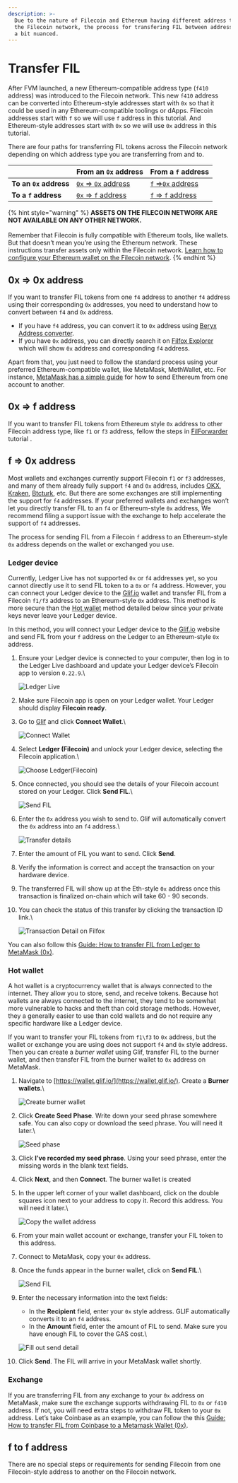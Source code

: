 ```yaml
---
description: >-
  Due to the nature of Filecoin and Ethereum having different address types in
  the Filecoin network, the process for transfering FIL between addresses can be
  a bit nuanced.
---
```


# Transfer FIL

After FVM launched, a new Ethereum-compatible address type (`f410` address) was introduced to the Filecoin network. This new `f410` address can be converted into Ethereum-style addresses start with `0x` so that it could be used in any Ethereum-compatible toolings or dApps. Filecoin addresses start with `f` so we will use `f` address in this tutorial. And Ethereum-style addresses start with `0x` so we will use `0x` address in this tutorial.

There are four paths for transferring FIL tokens across the Filecoin network depending on which address type you are transferring from and to.

|                        | From an `0x` address                                                                                                | From a `f` address                                                                                       |
| ---------------------- | ------------------------------------------------------------------------------------------------------------------- | -------------------------------------------------------------------------------------------------------- |
| **To an `0x` address** | [`0x` => `0x` address](https://docs.filecoin.io/basics/assets/transfer-fil/#eth-style-address-to-eth-style-address) | [`f` =>`0x` address](https://docs.filecoin.io/basics/assets/transfer-fil/#filecoin-to-eth-style-address) |
| **To a `f` address**   | [`0x` => `f` address](https://docs.filecoin.io/basics/assets/transfer-fil/#eth-style-address-to-filecoin)           | [`f` => `f` address](https://docs.filecoin.io/basics/assets/transfer-fil/#filecoin-to-filecoin)          |

{% hint style="warning" %}
**ASSETS ON THE FILECOIN NETWORK ARE NOT AVAILABLE ON ANY OTHER NETWORK.**\
\
Remember that Filecoin is fully compatible with Ethereum tools, like wallets. But that doesn’t mean you’re using the Ethereum network. These instructions transfer assets only within the Filecoin network. [Learn how to configure your Ethereum wallet on the Filecoin network](https://docs.filecoin.io/basics/assets/metamask-setup/).
{% endhint %}

## 0x => 0x address

If you want to transfer FIL tokens from one `f4` address to another `f4` address using their corresponding `0x` addresses, you need to understand how to convert between `f4` and `0x` address.

* If you have `f4` address, you can convert it to `0x` address using [Beryx Address converter](https://beryx.zondax.ch/address\_converter).
* If you have `0x` address, you can directly search it on [Filfox Explorer](https://filfox.info/en) which will show `0x` address and corresponding `f4` address.

Apart from that, you just need to follow the standard process using your preferred Ethereum-compatible wallet, like MetaMask, MethWallet, etc. For instance, [MetaMask has a simple guide](https://support.metamask.io/hc/en-us/articles/360015488931-How-to-send-tokens-from-your-MetaMask-wallet) for how to send Ethereum from one account to another.

## 0x => f address

If you want to transfer FIL tokens from Ethereum style `0x` address to other Filecoin address type, like `f1` or `f3` address, fellow the steps in [FilForwarder](https://docs.filecoin.io/smart-contracts/filecoin-evm-runtime/filforwader/) tutorial .

## f => 0x address

Most wallets and exchanges currently support Filecoin `f1` or `f3` addresses, and many of them already fully support `f4` and `0x` address, includes [OKX](https://www.okx.com/markets/prices/filecoin-fil), [Kraken](https://www.kraken.com/), [Btcturk](https://www.btcturk.com/), etc. But there are some exchanges are still implementing the support for `f4` addresses. If your preferred wallets and exchanges won’t let you directly transfer FIL to an `f4` or Ethereum-style `0x` address, We recommend filing a support issue with the exchange to help accelerate the support of `f4` addresses.

The process for sending FIL from a Filecoin `f` address to an Ethereum-style `0x` address depends on the wallet or exchanged you use.

### Ledger device

Currently, Ledger Live has not supported `0x` or `f4` addresses yet, so you cannot directly use it to send FIL token to a `0x` or `f4` address. However, you can connect your Ledger device to the [Glif.io](https://glif.io) wallet and transfer FIL from a Filecoin `f1/f3` address to an Ethereum-style `0x` address. This method is more secure than the [Hot wallet](transfer-fil.md#hot-wallet) method detailed below since your private keys never leave your Ledger device.

In this method, you will connect your Ledger device to the [Glif.io](https://www.glif.io/) website and send FIL from your `f` address on the Ledger to an Ethereum-style `0x` address.

1.  Ensure your Ledger device is connected to your computer, then log in to the Ledger Live dashboard and update your Ledger device’s Filecoin app to version `0.22.9`.\\

    ![Ledger Live](https://docs.filecoin.io/basics/assets/transfer-fil/ledgerLive\_hu2a4e0fb1de61884a5bd5c4e4971ba817\_136642\_1000x0\_resize\_q75\_h2\_box\_3.webp)
2. Make sure Filecoin app is open on your Ledger wallet. Your Ledger should display **Filecoin ready**.
3.  Go to [Glif](https://glif.io) and click **Connect Wallet**.\\

    ![Connect Wallet](https://docs.filecoin.io/basics/assets/transfer-fil/connectWallet\_hu5059cdeebd3ff5e4211dd876895c1e2a\_307203\_1000x0\_resize\_q75\_h2\_box\_3.webp)
4.  Select **Ledger (Filecoin)** and unlock your Ledger device, selecting the Filecoin application.\\

    ![Choose Ledger(Filecoin)](https://docs.filecoin.io/basics/assets/transfer-fil/LedgerFilecoin\_huce9876b12b253c146286eb111369708b\_287011\_1000x0\_resize\_q75\_h2\_box\_3.webp)
5.  Once connected, you should see the details of your Filecoin account stored on your Ledger. Click **Send FIL**.\\

    ![Send FIL](https://docs.filecoin.io/basics/assets/transfer-fil/sendFIL\_huba2822ca70a37641c4d623de30d9d397\_315407\_1000x0\_resize\_q75\_h2\_box\_3.webp)
6.  Enter the `0x` address you wish to send to. Glif will automatically convert the `0x` address into an `f4` address.\\

    ![Transfer details](https://docs.filecoin.io/basics/assets/transfer-fil/sendDetail\_hu5e488c638eb865c3a47aa7708f1d8ff4\_260489\_1000x0\_resize\_q75\_h2\_box\_3.webp)
7. Enter the amount of FIL you want to send. Click **Send**.
8. Verify the information is correct and accept the transaction on your hardware device.
9. The transferred FIL will show up at the Eth-style `0x` address once this transaction is finalized on-chain which will take 60 - 90 seconds.
10. You can check the status of this transfer by clicking the transaction ID link.\\

    ![Transaction Detail on Filfox](https://docs.filecoin.io/basics/assets/transfer-fil/transactionDetail\_hu9c0eccad97a4373b04bf45989c9c1fb2\_40552\_1400x0\_resize\_q75\_h2\_box\_3.webp)

You can also follow this [Guide: How to transfer FIL from Ledger to MetaMask (0x)](https://blog.filecointldr.io/guide-how-to-transfer-fil-from-ledger-to-metamask-0x-9760f869b28e).

### Hot wallet

A hot wallet is a cryptocurrency wallet that is always connected to the internet. They allow you to store, send, and receive tokens. Because hot wallets are always connected to the internet, they tend to be somewhat more vulnerable to hacks and theft than cold storage methods. However, they a generally easier to use than cold wallets and do not require any specific hardware like a Ledger device.

If you want to transfer your FIL tokens from `f1\f3` to `0x` address, but the wallet or exchange you are using does not support `f4` and `0x` style address. Then you can create a _burner wallet_ using Glif, transfer FIL to the burner wallet, and then transfer FIL from the burner wallet to `0x` address on MetaMask.

1.  Navigate to [https://wallet.glif.io/](https://wallet.glif.io/). Create a **Burner wallets**.\\

    ![Create burner wallet](https://docs.filecoin.io/basics/assets/transfer-fil/burnerWallet\_hu079724c22f01c8e62902f132b6909a71\_275053\_1000x0\_resize\_q75\_h2\_box\_3.webp)
2.  Click **Create Seed Phase**. Write down your seed phrase somewhere safe. You can also copy or download the seed phrase. You will need it later.\\

    ![Seed phase](https://docs.filecoin.io/basics/assets/transfer-fil/seedPhase\_hu428f1ff0680d270c88184bb48614e57f\_201345\_1000x0\_resize\_q75\_h2\_box\_3.webp)
3. Click **I’ve recorded my seed phrase**. Using your seed phrase, enter the missing words in the blank text fields.
4. Click **Next**, and then **Connect**. The burner wallet is created
5.  In the upper left corner of your wallet dashboard, click on the double squares icon next to your address to copy it. Record this address. You will need it later.\\

    ![Copy the wallet address](https://docs.filecoin.io/basics/assets/transfer-fil/walletAddress\_hue27f6969c1e7add97ff304f9025250e6\_316503\_1000x0\_resize\_q75\_h2\_box\_3.webp)
6. From your main wallet account or exchange, transfer your FIL token to this address.
7. Connect to MetaMask, copy your `0x` address.
8.  Once the funds appear in the burner wallet, click on **Send FIL**.\\

    ![Send FIL](https://docs.filecoin.io/basics/assets/transfer-fil/sendFIL\_huba2822ca70a37641c4d623de30d9d397\_315407\_1000x0\_resize\_q75\_h2\_box\_3.webp)
9.  Enter the necessary information into the text fields:

    * In the **Recipient** field, enter your `0x` style address. GLIF automatically converts it to an `f4` address.
    * In the **Amount** field, enter the amount of FIL to send. Make sure you have enough FIL to cover the GAS cost.\\

    ![Fill out send detail](https://docs.filecoin.io/basics/assets/transfer-fil/sendDetail\_hu5e488c638eb865c3a47aa7708f1d8ff4\_260489\_1000x0\_resize\_q75\_h2\_box\_3.webp)
10. Click **Send**. The FIL will arrive in your MetaMask wallet shortly.

### Exchange

If you are transferring FIL from any exchange to your `0x` address on MetaMask, make sure the exchange supports withdrawing FIL to `0x` or `f410` address. If not, you will need extra steps to withdraw FIL token to your `0x` address. Let’s take Coinbase as an example, you can follow the this [Guide: How to transfer FIL from Coinbase to a Metamask Wallet (0x)](https://filecointldr.io/article/guide-how-to-transfer-fil-from-coinbase-to-a-metamask-wallet-0x).

## f to f address <a href="#f-to-f-address" id="f-to-f-address"></a>

There are no special steps or requirements for sending Filecoin from one Filecoin-style address to another on the Filecoin network.
